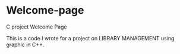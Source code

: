 # Welcome-page
 C project Welcome Page

This is a code I wrote for a project on LIBRARY MANAGEMENT using graphic in C++.
